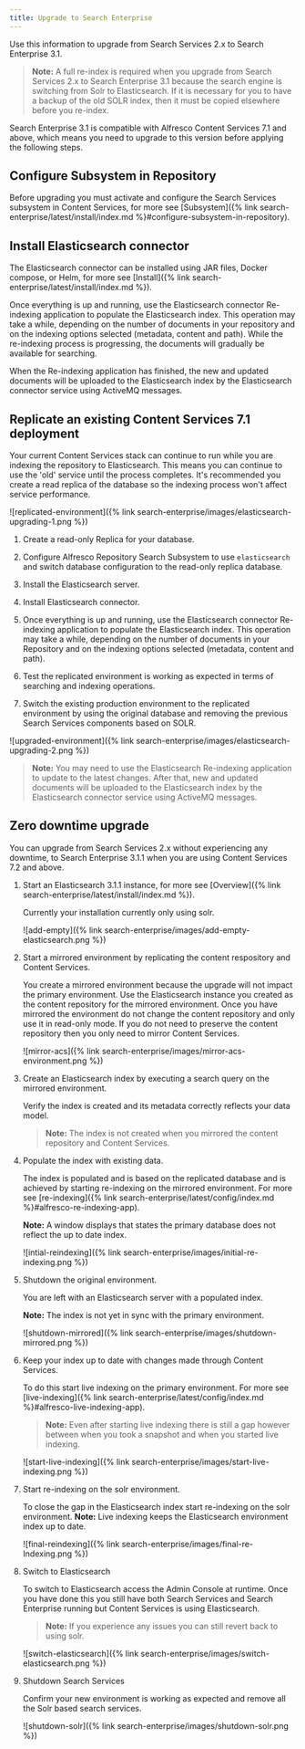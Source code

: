 ```yaml
---
title: Upgrade to Search Enterprise
---
```


Use this information to upgrade from Search Services 2.x to Search Enterprise 3.1.

> **Note:** A full re-index is required when you upgrade from Search Services 2.x to Search Enterprise 3.1 because the search engine is switching from Solr to Elasticsearch. If it is necessary for you to have a backup of the old SOLR index, then it must be copied elsewhere before you re-index.

Search Enterprise 3.1 is compatible with Alfresco Content Services 7.1 and above, which means you need to upgrade to this version before applying the following steps.

## Configure Subsystem in Repository

Before upgrading you must activate and configure the Search Services subsystem in Content Services, for more see [Subsystem]({% link search-enterprise/latest/install/index.md %}#configure-subsystem-in-repository).

## Install Elasticsearch connector

The Elasticsearch connector can be installed using JAR files, Docker compose, or Helm, for more see [Install]({% link search-enterprise/latest/install/index.md %}).

Once everything is up and running, use the Elasticsearch connector Re-indexing application to populate the Elasticsearch index. This operation may take a while, depending on the number of documents in your repository and on the indexing options selected (metadata, content and path). While the re-indexing process is progressing, the documents will gradually be available for searching.

When the Re-indexing application has finished, the new and updated documents will be uploaded to the Elasticsearch index by the Elasticsearch connector service using ActiveMQ messages.

## Replicate an existing Content Services 7.1 deployment

Your current Content Services stack can continue to run while you are indexing the repository to Elasticsearch. This means you can continue to use the 'old' service until the process completes. It's recommended you create a read replica of the database so the indexing process won't affect service performance.

![replicated-environment]({% link search-enterprise/images/elasticsearch-upgrading-1.png %})

1. Create a read-only Replica for your database.

2. Configure Alfresco Repository Search Subsystem to use `elasticsearch` and switch database configuration to the read-only replica database.

3. Install the Elasticsearch server.

4. Install Elasticsearch connector.

5. Once everything is up and running, use the Elasticsearch connector Re-indexing application to populate the Elasticsearch index. This operation may take a while, depending on the number of documents in your Repository and on the indexing options selected (metadata, content and path).

6. Test the replicated environment is working as expected in terms of searching and indexing operations.

7. Switch the existing production environment to the replicated environment by using the original database and removing the previous Search Services components based on SOLR.

![upgraded-environment]({% link search-enterprise/images/elasticsearch-upgrading-2.png %})

> **Note:** You may need to use the Elasticsearch Re-indexing application to update to the latest changes. After that, new and updated documents will be uploaded to the Elasticsearch index by the Elasticsearch connector service using ActiveMQ messages.

## Zero downtime upgrade

You can upgrade from Search Services 2.x without experiencing any downtime, to Search Enterprise 3.1.1 when you are using Content Services 7.2 and above.

1. Start an Elasticsearch 3.1.1 instance, for more see [Overview]({% link search-enterprise/latest/install/index.md %}).

    Currently your installation currently only using solr.

    ![add-empty]({% link search-enterprise/images/add-empty-elasticsearch.png %})

2. Start a mirrored environment by replicating the content respository and Content Services.

    You create a mirrored environment because the upgrade will not impact the primary environment. Use the Elasticsearch instance you created as the content repository for the mirrored environment. Once you have mirrored the environment do not change the content repository and only use it in read-only mode. If you do not need to preserve the content repository then you only need to mirror Content Services.

    ![mirror-acs]({% link search-enterprise/images/mirror-acs-environment.png %})

3. Create an Elasticsearch index by executing a search query on the mirrored environment.

    Verify the index is created and its metadata correctly reflects your data model.

    > **Note:** The index is not created when you mirrored the content repository and Content Services.

4. Populate the index with existing data.

    The index is populated and is based on the replicated database and is achieved by starting re-indexing on the mirrored environment. For more see [re-indexing]({% link search-enterprise/latest/config/index.md %}#alfresco-re-indexing-app).

    **Note:** A window displays that states the primary database does not reflect the up to date index.

    ![intial-reindexing]({% link search-enterprise/images/initial-re-indexing.png %})

5. Shutdown the original environment.

    You are left with an Elasticsearch server with a populated index.

    **Note:** The index is not yet in sync with the primary environment.

    ![shutdown-mirrored]({% link search-enterprise/images/shutdown-mirrored.png %})

6. Keep your index up to date with changes made through Content Services.

    To do this start live indexing on the primary environment. For more see [live-indexing]({% link search-enterprise/latest/config/index.md %}#alfresco-live-indexing-app).

    > **Note:** Even after starting live indexing there is still a gap however between when you took a snapshot and when you started live indexing.

    ![start-live-indexing]({% link search-enterprise/images/start-live-indexing.png %})

7. Start re-indexing on the solr environment.

    To close the gap in the Elasticsearch index start re-indexing on the solr environment. **Note:** Live indexing keeps the Elasticsearch environment index up to date.

    ![final-reindexing]({% link search-enterprise/images/final-re-Indexing.png %})

8. Switch to Elasticsearch

    To switch to Elasticsearch access the Admin Console at runtime. Once you have done this you still have both Search Services and Search Enterprise running but Content Services is using Elasticsearch.

   > **Note:** If you experience any issues you can still revert back to using solr.

    ![switch-elasticsearch]({% link search-enterprise/images/switch-elasticsearch.png %})

9. Shutdown Search Services

    Confirm your new environment is working as expected and remove all the Solr based search services.

    ![shutdown-solr]({% link search-enterprise/images/shutdown-solr.png %})

